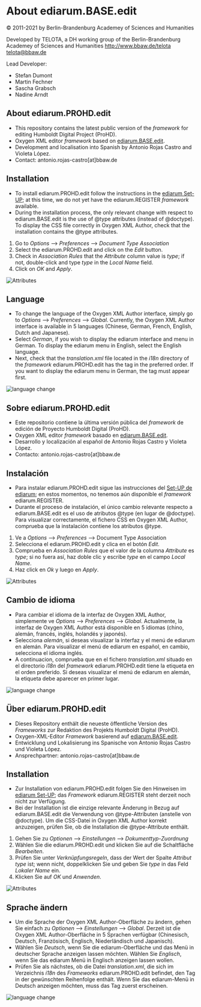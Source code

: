 # About ediarum.BASE.edit

© 2011-2021 by Berlin-Brandenburg Academey of Sciences and Humanities

Developed by TELOTA, a DH working group of the Berlin-Brandenburg Academey of Sciences and Humanities http://www.bbaw.de/telota telota@bbaw.de

Lead Developer:

* Stefan Dumont
* Martin Fechner
* Sascha Grabsch
* Nadine Arndt

## About ediarum.PROHD.edit

- This repository contains the latest public version of the *framework* for editing Humboldt Digital Project (ProHD).
- Oxygen XML editor *framework* based on [ediarum.BASE.edit](https://www.ediarum.org/).
- Development and localisation into Spanish by Antonio Rojas Castro and Violeta López.
- Contact: antonio.rojas-castro[at]bbaw.de

## Installation

- To install ediarum.PROHD.edit follow the instructions in the [ediarum Set-UP](https://www.ediarum.org/docs/set-up/oxygen/tasks/t_speicherort_ediarumbase_festlegen.html); at this time, we do not yet have the ediarum.REGISTER *framework* available.
- During the installation process, the only relevant change with respect to ediarum.BASE.edit is the use of @type attributes (instead of @doctype). To display the CSS file correctly in Oxygen XML Author, check that the installation contains the @type attributes. 
1. Go to *Options* --> *Preferences* --> *Document Type Association*
2. Select the ediarum.PROHD.edit and click on the *Edit* button.
3. Check in *Association Rules* that the *Attribute* column value is *type*; if not, double-click and type *type* in the *Local Name* field. 
4. Click on *OK* and *Apply*. 

![Attributes](attributes.png)

## Language

- To change the language of the Oxygen XML Author interface, simply go to *Options* --> *Preferences* --> *Global*. Currently, the Oxygen XML Author interface is available in 5 languages (Chinese, German, French, English, Dutch and Japanese). 
- Select *German*, if you wish to display the ediarum interface and menu in German. To display the ediarum menu in English, select the English language.
- Next, check that the *translation.xml* file located in the *i18n* directory of the *framework* ediarum.PROHD.edit has the *<language>* tag in the preferred order. If you want to display the ediarum menu in German, the *<language description="German" lang="de_DE"/>* tag must appear first. 

![language change](language_settings.png)

## Sobre ediarum.PROHD.edit

- Este repositorio contiene la última versión pública del *framework* de edición de Proyecto Humboldt Digital (ProHD).
- Oxygen XML editor *framework* basado en [ediarum.BASE.edit](https://www.ediarum.org/).
- Desarrollo y localización al español de Antonio Rojas Castro y Violeta López.
- Contacto: antonio.rojas-castro[at]bbaw.de

## Instalación

- Para instalar ediarum.PROHD.edit sigue las instrucciones del [Set-UP de ediarum](https://www.ediarum.org/docs/set-up/oxygen/tasks/t_speicherort_ediarumbase_festlegen.html); en estos momentos, no tenemos aún disponible el *framework* ediarum.REGISTER.
- Durante el proceso de instalación, el único cambio relevante respecto a ediarum.BASE.edit es el uso de atributos @type (en lugar de @doctype). Para visualizar correctamente, el fichero CSS en Oxygen XML Author, comprueba que la instalación contiene los atributos @type. 
1. Ve a *Options* --> *Preferences* --> Document Type Association
2. Selecciona el ediarum.PROHD.edit y clica en el botón *Edit*.
3. Comprueba en *Association Rules* que el valor de la columna *Attribute* es *type*; si no fuera así, haz doble clic y escribe *type* en el campo *Local Name*.
4. Haz click en *Ok* y luego en *Apply*. 

![Attributes](attributes.png)

## Cambio de idioma

- Para cambiar el idioma de la interfaz de Oxygen XML Author, simplemente ve *Options* --> *Preferences* --> *Global*. Actualmente, la interfaz de Oxygen XML Author está disponible en 5 idiomas (chino, alemán, francés, inglés, holandés y japonés). 
- Selecciona *alemán*, si deseas visualizar la interfaz y el menú de ediarum en alemán. Para visualizar el menú de ediarum en español, en cambio, selecciona el idioma inglés.
- A continuacion, comprueba que en el fichero *translation.xml* situado en el directorio *i18n* del *framework* ediarum.PROHD.edit tiene la etiqueta *<language>* en el orden preferido. Si deseas visualizar el menú de ediarum en alemán, la etiqueta *<language description="German" lang="de_DE"/>* debe aparecer en primer lugar.  

![language change](language_settings.png)

## Über ediarum.PROHD.edit

- Dieses Repository enthält die neueste öffentliche Version des *Frameworks* zur Redaktion des Projekts Humboldt Digital (ProHD).
- Oxygen-XML-Editor *Framework* basierend auf [ediarum.BASE.edit](https://www.ediarum.org/).
- Entwicklung und Lokalisierung ins Spanische von Antonio Rojas Castro und Violeta López.
- Ansprechpartner: antonio.rojas-castro[at]bbaw.de

## Installation

- Zur Installation von ediarum.PROHD.edit folgen Sie den Hinweisen im [ediarum Set-UP](https://www.ediarum.org/docs/set-up/oxygen/tasks/t_speicherort_ediarumbase_festlegen.html); das *Framework* ediarum.REGISTER steht derzeit noch nicht zur Verfügung.
- Bei der Installation ist die einzige relevante Änderung in Bezug auf ediarum.BASE.edit die Verwendung von @type-Attributen (anstelle von @doctype). Um die CSS-Datei in Oxygen XML Author korrekt anzuzeigen, prüfen Sie, ob die Installation die @type-Attribute enthält. 
1. Gehen Sie zu *Optionen* --> *Einstellungen* --> *Dokumenttyp-Zuordnung*
2. Wählen Sie die ediarum.PROHD.edit und klicken Sie auf die Schaltfläche *Bearbeiten*.
3. Prüfen Sie unter *Verknüpfungsregeln*, dass der Wert der Spalte *Attribut* *type* ist; wenn nicht, doppelklicken Sie und geben Sie *type* in das Feld *Lokaler Name* ein. 
4. Klicken Sie auf *OK* und *Anwenden*. 

![Attributes](attributes.png)

## Sprache ändern

- Um die Sprache der Oxygen XML Author-Oberfläche zu ändern, gehen Sie einfach zu *Optionen* --> *Einstellungen* --> *Global*. Derzeit ist die Oxygen XML Author-Oberfläche in 5 Sprachen verfügbar (Chinesisch, Deutsch, Französisch, Englisch, Niederländisch und Japanisch). 
- Wählen Sie *Deutsch*, wenn Sie die ediarum-Oberfläche und das Menü in deutscher Sprache anzeigen lassen möchten. Wählen Sie *Englisch*, wenn Sie das ediarum Menü in Englisch anzeigen lassen wollen.
- Prüfen Sie als nächstes, ob die Datei *translation.xml*, die sich im Verzeichnis *i18n* des *Frameworks* ediarum.PROHD.edit befindet, den Tag *<language>* in der gewünschten Reihenfolge enthält. Wenn Sie das ediarum-Menü in Deutsch anzeigen möchten, muss das Tag *<language description="German" lang="de_DE"/>* zuerst erscheinen. 

![language change](language_settings.png)

